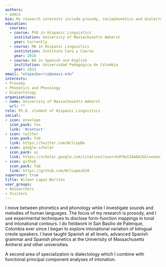 ```yaml
---
authors:
- admin
bio: My research interests include prosody, sociophonetics and dialectology.
education:
  courses:
  - course: PhD in Hispanic Linguistics
    institution: University of Massachusetts Amherst
    year: Currently
  - course: MA in Hispanic Linguistics
    institution: Instituto Caro y Cuervo
    year: 2016
  - course: BA in Spanish and English
    institution: Universidad Pedagógica de Colombia
    year: 2013
email: "wlopezbarrio@umass.edu"
interests:
- Prosody
- Phonetics and Phonology
- Dialectology
organizations:
- name: University of Massachusetts Amherst
  url: ""
role: Ph.D. student of Hispanic Linguistics
social:
- icon: envelope
  icon_pack: fas
  link: '#contact'
- icon: twitter
  icon_pack: fab
  link: https://twitter.com/WilLopBa
- icon: google-scholar
  icon_pack: ai
  link: https://scholar.google.com/citations?user=hXF9o1IAAAAJ&hl=es&oi=ao
- icon: github
  icon_pack: fab
  link: https://github.com/WilLopez630
superuser: true
title: Wilmar Lopez-Barrios
user_groups:
- Researchers
- Visitors
---
```


I move between phonetics and phonology while I investigate sounds and melodies of human languages. The focus of my research is prosody, and I use experimental techniques to disclose form-function mappings in tonal and intonational contours. I do fieldwork in San Basilio de Palenque, Colombia ever since I began to explore intonational variation of bilingual creole speakers. I have taught Spanish at all levels, advanced Spanish grammar and Spanish phonetics at the Univerisity of Massachusetts Amherst and other universities.

A second area of specialization is dialectology which I combine with functional principal component analyses of intonation.